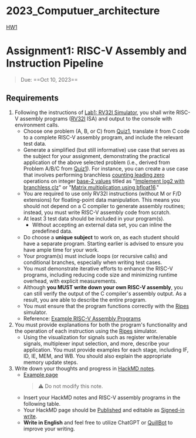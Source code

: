 # 2023_Computuer_architecture
[HW1](https://hackmd.io/@LLL00/rJ49csPgT)
# Assignment1: RISC-V Assembly and Instruction Pipeline
> Due: ==Oct 10, 2023==
## Requirements
1. Following the instructions of [Lab1: RV32I Simulator](/@sysprog/H1TpVYMdB), you shall write RISC-V assembly programs ([RV32I](https://en.wikipedia.org/wiki/RISC-V) ISA) and output to the console with environment calls.
    * Choose one problem (A, B, or C) from [Quiz1](https://hackmd.io/@sysprog/arch2023-quiz1), translate it from C code to a complete RISC-V assembly program, and include the relevant test data.
    * Generate a simplified (but still informative) use case that serves as the subject for your assignment, demonstrating the practical application of the above selected problem (i.e., derived from Problem A/B/C from [Quiz1](https://hackmd.io/@sysprog/arch2023-quiz1)). For instance, you can create a use case that involves performing branchless [counting leading zero](https://en.wikipedia.org/wiki/Leading_zero) operations on integer [base-2 values](https://man7.org/linux/man-pages/man3/log2.3.html) titled as "[Implement log2 with branchless clz](https://graphics.stanford.edu/~seander/bithacks.html)" or "[Matrix multiplication using bfloat16](https://huggingface.co/blog/hf-bitsandbytes-integration)."
    * You are required to use only RV32I instructions (without M or F/D extensions) for floating-point data manipulation. This means you should not depend on a C compiler to generate assembly routines; instead, you must write RISC-V assembly code from scratch.
    * At least 3 test data should be included in your program(s).
        * Without accepting an external data set, you can inline the predefined data.
    * Do choose a **unique subject** to work on, as each student should have a separate program. Starting earlier is advised to ensure you have ample time for your work.
    * Your program(s) must include loops (or recursive calls) and conditional branches, especially when writing test cases.
    * You must demonstrate iterative efforts to enhance the RISC-V programs, including reducing code size and minimizing runtime overhead, with explicit measurements.
    * Although **you MUST write down your own RISC-V assembly**, you can still verify the output of the C compiler's assembly output. As a result, you are able to describe the entire program.
    * You must ensure that the program functions correctly with the [Ripes](https://github.com/mortbopet/Ripes) simulator.
    * Reference: [Example RISC-V Assembly Programs](https://marz.utk.edu/my-courses/cosc230/book/example-risc-v-assembly-programs/)
2. You must provide explanations for both the program's functionality and the operation of each instruction using the [Ripes](https://github.com/mortbopet/Ripes) simulator.
    * Using the visualization for signals such as register write/enable signals, multiplexer input selection, and more, describe your application. You must provide examples for each stage, including IF, ID, IE, MEM, and WB. You should also explain the appropriate memory update steps. 
3. Write down your thoughts and progress in [HackMD notes](https://hackmd.io/s/features).
    * [Example page](https://hackmd.io/@kaeteyaruyo/risc-v-hw1)
        > :warning: Do not modify this note.
    * Insert your HackMD notes and RISC-V assembly programs in the following table.
    * Your HackMD page should be [Published](https://hackmd.io/s/all-about-profile-page) and editable as [Signed-in write](https://hackmd.io/@codimd/note-permission).
    * **Write in English** and feel free to utilize ChatGPT or [QuillBot](https://quillbot.com/) to improve your writing.
